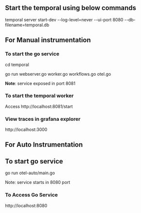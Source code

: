 ## Start the temporal using below commands
temporal server start-dev --log-level=never --ui-port 8080 --db-filename=temporal.db

## For Manual instrumentation

### To start the go service
cd temporal

go run webserver.go worker.go workflows.go otel.go

<b> Note</b>: service exposed in port 8081

### To start the temporal worker
Access http://localhost:8081/start

### View traces in grafana explorer

http://localhost:3000

## For Auto Instrumentation

## To start go service

go run otel-auto/main.go

Note: service starts in 8080 port

### To Access Go Service

http://localhost:8080